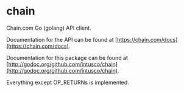 chain
=====

Chain.com Go (golang) API client.

Documentation for the API can be found at [https://chain.com/docs](https://chain.com/docs).

Documentation for this package can be found at [http://godoc.org/github.com/intusco/chain](http://godoc.org/github.com/intusco/chain).

Everything except OP_RETURNs is implemented.

